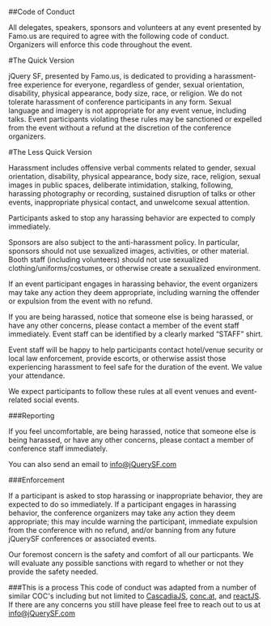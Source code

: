 ##Code of Conduct

All delegates, speakers, sponsors and volunteers at any event presented by Famo.us are required to agree with the following code of conduct. Organizers will enforce this code throughout the event.

#The Quick Version

jQuery SF, presented by Famo.us, is dedicated to providing a harassment-free experience for everyone, regardless of gender, sexual orientation, disability, physical appearance, body size, race, or religion. We do not tolerate harassment of conference participants in any form. Sexual language and imagery is not appropriate for any event venue, including talks. Event participants violating these rules may be sanctioned or expelled from the event without a refund at the discretion of the conference organizers.

#The Less Quick Version

Harassment includes offensive verbal comments related to gender, sexual orientation, disability, physical appearance, body size, race, religion, sexual images in public spaces, deliberate intimidation, stalking, following, harassing photography or recording, sustained disruption of talks or other events, inappropriate physical contact, and unwelcome sexual attention.

Participants asked to stop any harassing behavior are expected to comply immediately.

Sponsors are also subject to the anti-harassment policy. In particular, sponsors should not use sexualized images, activities, or other material. Booth staff (including volunteers) should not use sexualized clothing/uniforms/costumes, or otherwise create a sexualized environment.

If an event participant engages in harassing behavior, the event organizers may take any action they deem appropriate, including warning the offender or expulsion from the event with no refund.

If you are being harassed, notice that someone else is being harassed, or have any other concerns, please contact a member of the event staff immediately. Event staff can be identified by a clearly marked “STAFF” shirt.

Event staff will be happy to help participants contact hotel/venue security or local law enforcement, provide escorts, or otherwise assist those experiencing harassment to feel safe for the duration of the event. We value your attendance.

We expect participants to follow these rules at all event venues and event-related social events.

###Reporting

If you feel uncomfortable, are being harassed, notice that someone else is being harassed, or have any other concerns, please contact a member of conference staff immediately.

You can also send an email to [info@jQuerySF.com][contact]

###Enforcement

If a participant is asked to stop harassing or inappropriate behavior, they are expected to do so immediately. If a participant engages in harassing behavior, the conference organizers may take any action they deem appropriate; this may inculde warning the participant, immediate expulsion from the conference with no refund, and/or banning from any future jQuerySF conferences or associated events.

Our foremost concern is the safety and comfort of all our particpants. We will evaluate any possible sanctions with regard to whether or not they provide the safety needed.

###This is a process
This code of conduct was adapted from a number of similar COC's including but not limited to [CascadiaJS][cascadia], [conc.at][conc.at], and [reactJS][reactJS].  If there are any concerns you still have please feel free to reach out to us at [info@jQuerySF.com][contact]

[contact]: mailto:info@jquery.sf "Email Address to contact for concerns and more information"

[cascadia]: https://github.com/cascadiajs/2015.cascadiajs.com/blob/master/COC.md "Code of Conduct for the cascadiaJS conference 2015"

[conc.at]: https://github.com/conc-at/conc.at/blob/master/app/jade/modals/coc.md "Code of Conduct for the conc.at conference 2015"

[reactJS]: http://rejectjs.org/code-of-conduct/ "reactJS Code of Conduct"